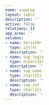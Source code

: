 ```yaml
---
name: suppLog
layout: table
description: ''
active: false
relations: []
app_area: ''
columns:
- name: SerialNr
  type: int(4)
  description: ''
- name: sup_login
  type: nchar(10)
  description: ''
- name: sup_name
  type: char(25)
  description: ''
- name: sup_ref
  type: char(12)
  description: ''
---
```


